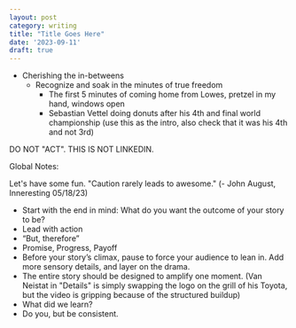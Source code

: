 ```yaml
---
layout: post
category: writing
title: "Title Goes Here"
date: '2023-09-11'
draft: true
---
```


- Cherishing the in-betweens
    - Recognize and soak in the minutes of true freedom
        - The first 5 minutes of coming home from Lowes, pretzel in my hand, windows open
        - Sebastian Vettel doing donuts after his 4th and final world championship (use this as the intro, also check that it was his 4th and not 3rd)


DO NOT "ACT". THIS IS NOT LINKEDIN.

Global Notes:

Let's have some fun. "Caution rarely leads to awesome." (- John August, Inneresting 05/18/23)

- Start with the end in mind: What do you want the outcome of your story to be?
- Lead with action
- “But, therefore”
- Promise, Progress, Payoff
- Before your story’s climax, pause to force your audience to lean in. Add more sensory details, and layer on the drama.
- The entire story should be designed to amplify one moment. (Van Neistat in "Details" is simply swapping the logo on the grill of his Toyota, but the video is gripping because of the structured buildup)
- What did we learn?
- Do you, but be consistent.
